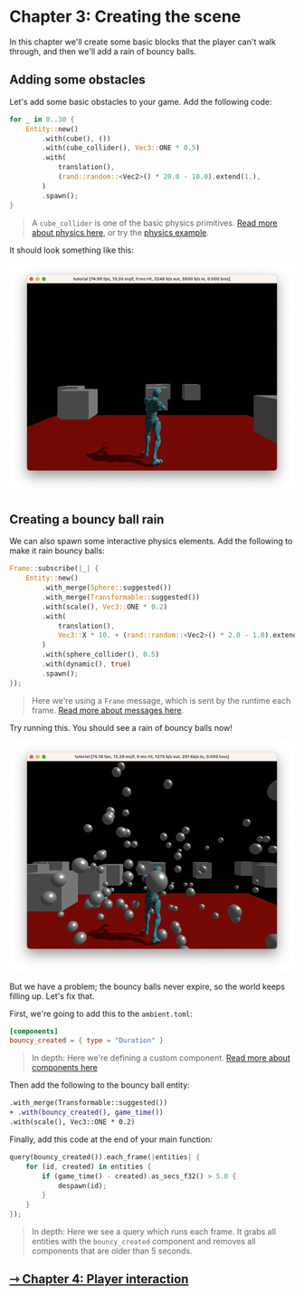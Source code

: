 # Chapter 3: Creating the scene

In this chapter we'll create some basic blocks that the player can't walk through, and
then we'll add a rain of bouncy balls.

## Adding some obstacles

Let's add some basic obstacles to your game. Add the following code:

```rust
for _ in 0..30 {
    Entity::new()
        .with(cube(), ())
        .with(cube_collider(), Vec3::ONE * 0.5)
        .with(
            translation(),
            (rand::random::<Vec2>() * 20.0 - 10.0).extend(1.),
        )
        .spawn();
}
```

> A `cube_collider` is one of the basic physics primitives. [Read more about physics here](../../reference/physics.md),
> or try the [physics example](https://github.com/AmbientRun/Ambient/tree/main/guest/rust/examples/basics/physics).

It should look something like this:

![Scene](scene.png)

## Creating a bouncy ball rain

We can also spawn some interactive physics elements. Add the following to make it rain bouncy balls:

```rust
Frame::subscribe(|_| {
    Entity::new()
        .with_merge(Sphere::suggested())
        .with_merge(Transformable::suggested())
        .with(scale(), Vec3::ONE * 0.2)
        .with(
            translation(),
            Vec3::X * 10. + (rand::random::<Vec2>() * 2.0 - 1.0).extend(10.),
        )
        .with(sphere_collider(), 0.5)
        .with(dynamic(), true)
        .spawn();
});
```

> Here we're using a `Frame` message, which is sent by the runtime each frame. [Read more about messages here](../../reference/messages.md).

Try running this. You should see a rain of bouncy balls now!

![Bouncy balls](bouncy.png)

But we have a problem; the bouncy balls never expire, so the world keeps filling up. Let's fix that.

First, we're going to add this to the `ambient.toml`:

```toml
[components]
bouncy_created = { type = "Duration" }
```

> In depth: Here we're defining a custom component. [Read more about components here](../../reference/ecs.md#components)

Then add the following to the bouncy ball entity:

```diff
.with_merge(Transformable::suggested())
+ .with(bouncy_created(), game_time())
.with(scale(), Vec3::ONE * 0.2)
```

Finally, add this code at the end of your main function:

```rust
query(bouncy_created()).each_frame(|entities| {
    for (id, created) in entities {
        if (game_time() - created).as_secs_f32() > 5.0 {
            despawn(id);
        }
    }
});
```

> In depth: Here we see a query which runs each frame. It grabs all entities with the `bouncy_created` component and
> removes all components that are older than 5 seconds.

## [ ⇾ Chapter 4: Player interaction](./4_player_interaction.md)
